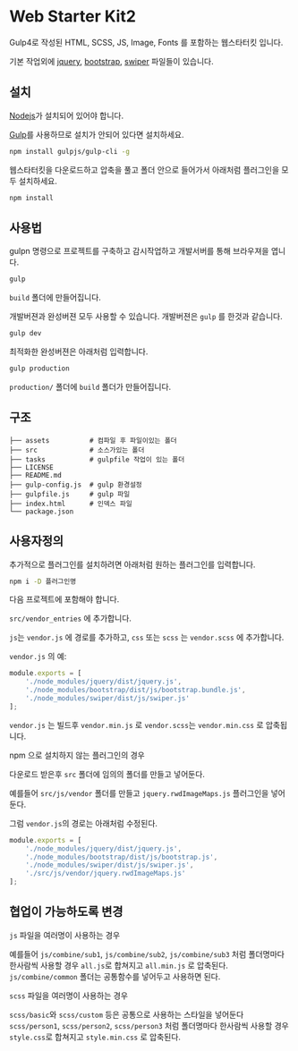 # Web Starter Kit2

Gulp4로 작성된 HTML, SCSS, JS, Image, Fonts 를 포함하는 웹스타터킷 입니다.

기본 작업외에 [jquery](https://jquery.com/), [bootstrap](https://getbootstrap.com/), [swiper](https://idangero.us/swiper/) 파일들이 있습니다.


## 설치

[Nodejs](https://nodejs.org)가 설치되어 있어야 합니다.

[Gulp](http://gulpjs.com)를 사용하므로 설치가 안되어 있다면 설치하세요.

```sh
npm install gulpjs/gulp-cli -g
```

웹스타터킷을 다운로드하고 압축을 풀고 폴더 안으로 들어가서 아래처럼 플러그인을 모두 설치하세요.

```sh
npm install
```



## 사용법

gulpn 명령으로 프로젝트를 구축하고 감시작업하고 개발서버를 통해 브라우져을 엽니다.

```sh
gulp
```

`build` 폴더에 만들어집니다.

개발버젼과 완성버젼 모두 사용할 수 있습니다. 개발버젼은 `gulp` 를 한것과 같습니다.


```sh
gulp dev
```


최적화한 완성버젼은 아래처럼 입력합니다.

```sh
gulp production
```

`production/` 폴더에 `build` 폴더가 만들어집니다.


## 구조

```
├── assets          # 컴파일 후 파일이있는 폴더
├── src             # 소스가있는 폴더
├── tasks           # gulpfile 작업이 있는 폴더
├── LICENSE
├── README.md
├── gulp-config.js  # gulp 환경설정
├── gulpfile.js     # gulp 파일
├── index.html      # 인덱스 파일
└── package.json    

```


## 사용자정의

추가적으로 플러그인를 설치하려면 아래처럼 원하는 플러그인를 입력합니다.

```sh
npm i -D 플러그인명
```

다음 프로젝트에 포함해야 합니다.

`src/vendor_entries` 에 추가합니다.

`js`는 `vendor.js` 에 경로를 추가하고, `css` 또는 `scss` 는 `vendor.scss` 에 추가합니다.

`vendor.js` 의 예:

```js
module.exports = [
    './node_modules/jquery/dist/jquery.js',
    './node_modules/bootstrap/dist/js/bootstrap.bundle.js',
    './node_modules/swiper/dist/js/swiper.js'
];
```

`vendor.js` 는 빌드후 `vendor.min.js` 로 `vendor.scss`는 `vendor.min.css` 로 압축됩니다.


npm 으로 설치하지 않는 플러그인의 경우

다운로드 받은후 `src` 폴더에 임의의 폴더를 만들고 넣어둔다.

예를들어 `src/js/vendor` 폴더를 만들고 `jquery.rwdImageMaps.js` 플러그인을 넣어둔다.

그럼 `vendor.js`의 경로는 아래처럼 수정된다.


```js
module.exports = [
    './node_modules/jquery/dist/jquery.js',
    './node_modules/bootstrap/dist/js/bootstrap.js',
    './node_modules/swiper/dist/js/swiper.js',
    './src/js/vendor/jquery.rwdImageMaps.js'
];
```


## 협업이 가능하도록 변경

`js` 파일을 여러명이 사용하는 경우

예를들어 `js/combine/sub1`, `js/combine/sub2`, `js/combine/sub3` 처럼 폴더명마다 한사람씩 사용할 경우 `all.js`로 합쳐지고 `all.min.js` 로 압축된다.
`js/combine/common` 폴더는 공통함수를 넣어두고 사용하면 된다.


`scss` 파일을 여러명이 사용하는 경우

`scss/basic`와 `scss/custom` 등은 공통으로 사용하는 스타일을 넣어둔다
`scss/person1`, `scss/person2`, `scss/person3` 처럼 폴더명마다 한사람씩 사용할 경우 `style.css`로 합쳐지고 `style.min.css` 로 압축된다.